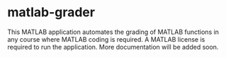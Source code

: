 # matlab-grader
This MATLAB application automates the grading of MATLAB functions in any course where MATLAB coding is required. A MATLAB license is required to run the application. More documentation will be added soon.

